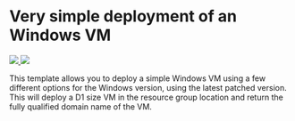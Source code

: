 # Very simple deployment of an Windows VM

  <a href="https://portal.azure.com/#create/Microsoft.Template/uri/https%3A%2F%2Fraw.githubusercontent.com%2Fgitrakesh%2FJsonTemplatesTest%2Fmaster%2FSanjeevTest%2FTemplates%2Fazuredeploy.json" target="_blank">        
        <img src="http://azuredeploy.net/deploybutton.png" />
    </a>

<a href="http://armviz.io/#/?load=https://github.com/gitrakesh/JsonTemplatesTest/blob/master/SanjeevTest/Templates/azuredeploy.json" target="_blank">
    <img src="http://armviz.io/visualizebutton.png" />
</a>

This template allows you to deploy a simple Windows VM using a few different options for the Windows version, using the latest patched version. This will deploy a D1 size VM in the resource group location and return the fully qualified domain name of the VM.
